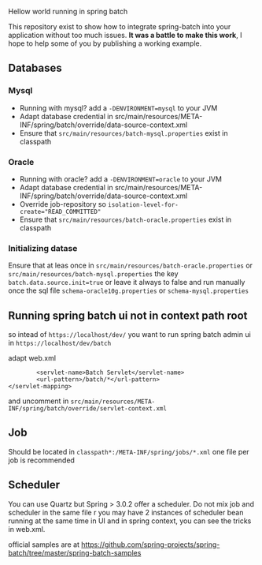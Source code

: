 Hellow world running in spring batch

This repository exist to show how to integrate spring-batch into your application without too much issues. 
**It was a battle to make this work**, I hope to help some of you by publishing a working example.

## Databases
### Mysql
* Running with mysql? add a `-DENVIRONMENT=mysql` to your JVM
* Adapt database credential in src/main/resources/META-INF/spring/batch/override/data-source-context.xml
* Ensure that `src/main/resources/batch-mysql.properties` exist in classpath
### Oracle
* Running with oracle? add a `-DENVIRONMENT=oracle` to your JVM
* Adapt database credential in src/main/resources/META-INF/spring/batch/override/data-source-context.xml
* Override job-repository so `isolation-level-for-create="READ_COMMITTED"`
* Ensure that `src/main/resources/batch-oracle.properties` exist in classpath

### Initializing datase
Ensure that at leas once in `src/main/resources/batch-oracle.properties` or `src/main/resources/batch-mysql.properties` the key
`batch.data.source.init=true`
or leave it always to false and run manually once the sql file `schema-oracle10g.properties` or `schema-mysql.properties`

## Running spring batch ui not in context path root
so intead of `https://localhost/dev/` you want to run spring batch admin ui in `https://localhost/dev/batch`

adapt web.xml
```<servlet-mapping>
        <servlet-name>Batch Servlet</servlet-name>
        <url-pattern>/batch/*</url-pattern>
</servlet-mapping>
```
and uncomment in `src/main/resources/META-INF/spring/batch/override/servlet-context.xml`
    
## Job
Should be located in `classpath*:/META-INF/spring/jobs/*.xml` one file per job is recommended

## Scheduler
You can use Quartz but Spring > 3.0.2 offer a scheduler. Do not mix job and scheduler in the same file r you may have 2 instances of scheduler
bean running at the same time in UI and in spring context, you can see the tricks in web.xml.

official samples are at 
https://github.com/spring-projects/spring-batch/tree/master/spring-batch-samples